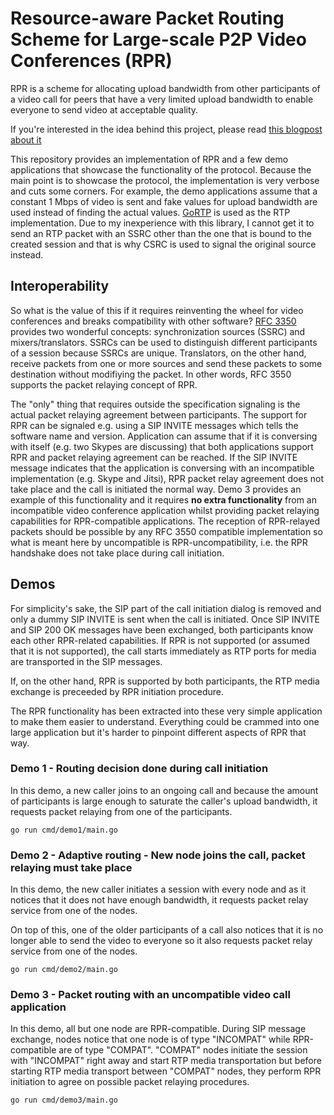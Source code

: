 # Resource-aware Packet Routing Scheme for Large-scale P2P Video Conferences (RPR)

RPR is a scheme for allocating upload bandwidth from other participants of a video call for peers that have a very limited upload bandwidth to enable everyone to send video at acceptable quality.

If you're interested in the idea behind this project, please read [this blogpost about it](https://vizardy.net/blog/scaling_to_infinity.html)

This repository provides an implementation of RPR and a few demo applications that showcase the functionality of the protocol. Because the main point is to showcase the protocol, the implementation is very verbose and cuts some corners. For example, the demo applications assume that a constant 1 Mbps of video is sent and fake values for upload bandwidth are used instead of finding the actual values.
[GoRTP](https://github.com/wernerd/GoRTP) is used as the RTP implementation. Due to my inexperience with this library, I cannot get it to send an RTP packet with an SSRC other than the one that is bound to the created session and that is why CSRC is used to signal the original source instead.

## Interoperability

So what is the value of this if it requires reinventing the wheel for video conferences and breaks compatibility with other software? [RFC 3350](https://tools.ietf.org/html/rfc3550) provides two wonderful concepts: synchronization sources (SSRC) and mixers/translators. SSRCs can be used to distinguish different participants of a session because SSRCs are unique. Translators, on the other hand, receive packets from one or more sources and send these packets to some destination without modifiying the packet. In other words, RFC 3550 supports the packet relaying concept of RPR.

The "only" thing that requires outside the specification signaling is the actual packet relaying agreement between participants. The support for RPR can be signaled e.g. using a SIP INVITE messages which tells the software name and version. Application can assume that if it is conversing with itself (e.g. two Skypes are discussing) that both applications support RPR and packet relaying agreement can be reached. If the SIP INVITE message indicates that the application is conversing with an incompatible implementation (e.g. Skype and Jitsi), RPR packet relay agreement does not take place and the call is initiated the normal way. Demo 3 provides an example of this functionality and it requires **no extra functionality** from an incompatible video conference application whilst providing packet relaying capabilities for RPR-compatible applications. The reception of RPR-relayed packets should be possible by any RFC 3550 compatible implementation so what is meant here by uncompatible is RPR-uncompatibility, i.e. the RPR handshake does not take place during call initiation.

## Demos

For simplicity's sake, the SIP part of the call initiation dialog is removed and only a dummy SIP INVITE is sent when the call is initiated. Once SIP INVITE and SIP 200 OK messages have been exchanged, both participants know each other RPR-related capabilities. If RPR is not supported (or assumed that it is not supported), the call starts immediately as RTP ports for media are transported in the SIP messages.

If, on the other hand, RPR is supported by both participants, the RTP media exchange is preceeded by RPR initiation procedure.

The RPR functionality has been extracted into these very simple application to make them easier to understand. Everything could be crammed into one large application but it's harder to pinpoint different aspects of RPR that way.

### Demo 1 - Routing decision done during call initiation

In this demo, a new caller joins to an ongoing call and because the amount of participants
is large enough to saturate the caller's upload bandwidth, it requests packet relaying from
one of the participants.

```
go run cmd/demo1/main.go
```

### Demo 2 - Adaptive routing - New node joins the call, packet relaying must take place

In this demo, the new caller initiates a session with every node and as it notices that
it does not have enough bandwidth, it requests packet relay service from one of the nodes.

On top of this, one of the older participants of a call also notices that it is no longer
able to send the video to everyone so it also requests packet relay service from one of
the nodes.

```
go run cmd/demo2/main.go
```

### Demo 3 - Packet routing with an uncompatible video call application

In this demo, all but one node are RPR-compatible. During SIP message exchange, nodes notice
that one node is of type "INCOMPAT" while RPR-compatible are of type "COMPAT". "COMPAT" nodes
initiate the session with "INCOMPAT" right away and start RTP media transportation but before
starting RTP media transport between "COMPAT" nodes, they perform RPR initiation to agree
on possible packet relaying procedures.

```
go run cmd/demo3/main.go
```
